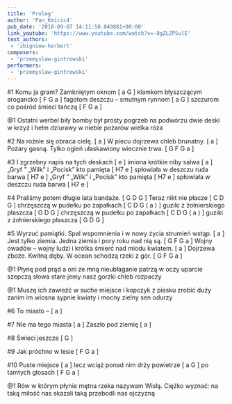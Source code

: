 ```yaml
---
title: 'Prolog'
author: 'Pan_Kmicic4'
pub_date: '2018-09-07 14:11:50.049881+00:00'
link_youtube: 'https://www.youtube.com/watch?v=-8gZLZPSulE'
text_authors:
 - 'zbigniew-herbert'
composers:
 - 'przemyslaw-gintrowski'
performers:
 - 'przemyslaw-gintrowski'
---
```


#1
Komu ja gram? Zamkniętym oknom [ a G ]
klamkom błyszczącym arogancko  [ F G a ]
fagotom deszczu – smutnym rynnom [ a G ]
szczurom co pośród śmieci tańczą [ F G a ]

@1
Ostatni werbel biły bomby
był prosty pogrzeb na podwórzu
dwie deski w krzyż i hełm dziurawy
w niebie pożarów wielka róża

#2
Na rożnie się obraca cielę. [ a ]
W piecu dojrzewa chleb brunatny. [ a ]
Pożary gasną. Tylko ogień ułaskawiony wiecznie trwa. [ G F G a ]

#3
I zgrzebny napis na tych deskach [ e ]
imiona krótkie niby salwa [ a ]
„Gryf ” „Wilk” i „Pocisk” kto pamięta [ H7 e ]
spłowiała w deszczu ruda barwa [ H7 e ]
„Gryf ” „Wilk” i „Pocisk” kto pamięta [ H7 e ]
spłowiała w deszczu ruda barwa [ H7 e ]

#4
Praliśmy potem długie lata bandaże. [ G D G ]
 Teraz nikt nie płacze [ C D G ]
chrzęszczą w pudełku po zapałkach [ C D G ( a ) ]
guziki z żołnierskiego płaszcza [ G D G ]
chrzęszczą w pudełku po zapałkach [ C D G ( a ) ]
guziki z żołnierskiego płaszcza [ G D G ]

#5
Wyrzuć pamiątki. Spal wspomnienia i w nowy życia strumień wstąp. [ a ]
Jest tylko ziemia. Jedna ziemia i pory roku nad nią są. [ G F G a ]
Wojny owadów – wojny ludzi i krótka śmierć nad miodu kwiatem. [ a ]
Dojrzewa zboże. Kwitną dęby. W ocean schodzą rzeki z gór. [ G F G a ]

@1
Płynę pod prąd a oni ze mną
nieubłaganie patrzą w oczy
uparcie szepczą słowa stare
jemy nasz gorzki chleb rozpaczy

@1
Muszę ich zawieźć w suche miejsce
i kopczyk z piasku zrobić duży
zanim im wiosna sypnie kwiaty
i mocny zielny sen odurzy

#6
To miasto – [ a ]

#7
Nie ma tego miasta [ a ]
Zaszło pod ziemię [ a ]

#8
Świeci jeszcze [ G ]

#9
Jak próchno w lesie [ F G a ]

#10
Puste miejsce [ a ]
lecz wciąż ponad nim drży powietrze [ a G ]
po tamtych głosach [ F G a ]

@1
Rów w którym płynie mętna rzeka
nazywam Wisłą.
 Ciężko wyznać: na taką miłość nas skazali
taką przebodli nas ojczyzną